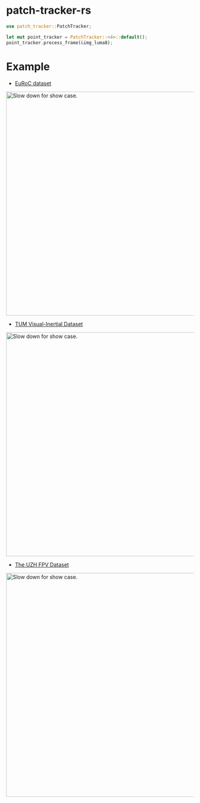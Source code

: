 # patch-tracker-rs

```rust
use patch_tracker::PatchTracker;

let mut point_tracker = PatchTracker::<4>::default();
point_tracker.process_frame(&img_luma8);
```

# Example
* [EuRoC dataset](https://projects.asl.ethz.ch/datasets/doku.php?id=kmavvisualinertialdatasets)
<img src="docs/euroc.avif" width="600" alt="Slow down for show case.">

* [TUM Visual-Inertial Dataset](https://cvg.cit.tum.de/data/datasets/visual-inertial-dataset)
<img src="docs/tum_vi.avif" width="600" alt="Slow down for show case.">

* [The UZH FPV Dataset](https://fpv.ifi.uzh.ch/datasets)
<img src="docs/uzh.avif" width="600" alt="Slow down for show case.">
